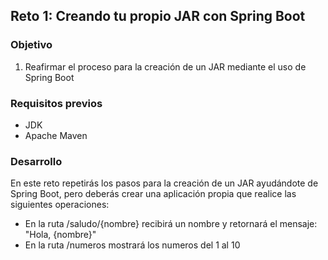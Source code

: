 ## Reto 1: Creando tu propio JAR con Spring Boot

### Objetivo
1. Reafirmar el proceso para la creación de un JAR mediante el uso de Spring Boot

### Requisitos previos
- JDK
- Apache Maven

### Desarrollo
En este reto repetirás los pasos para la creación de un JAR ayudándote de Spring Boot, pero deberás crear una aplicación propia que realice las siguientes operaciones:
- En la ruta /saludo/{nombre} recibirá un nombre y retornará el mensaje: "Hola, {nombre}"
- En la ruta /numeros mostrará los numeros del 1 al 10

